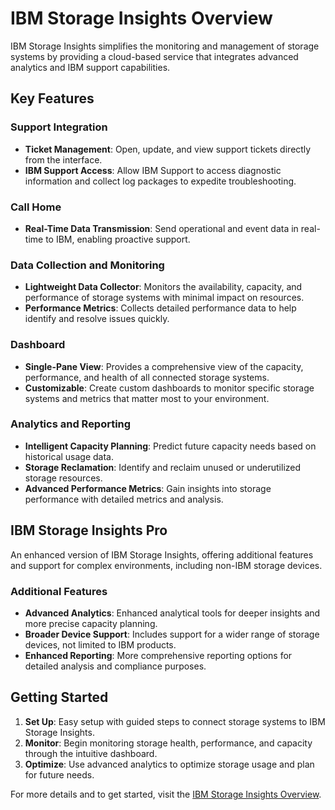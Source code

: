 # IBM Storage Insights Overview

IBM Storage Insights simplifies the monitoring and management of storage systems by providing a cloud-based service that integrates advanced analytics and IBM support capabilities.

## Key Features

### Support Integration
- **Ticket Management**: Open, update, and view support tickets directly from the interface.
- **IBM Support Access**: Allow IBM Support to access diagnostic information and collect log packages to expedite troubleshooting.

### Call Home
- **Real-Time Data Transmission**: Send operational and event data in real-time to IBM, enabling proactive support.

### Data Collection and Monitoring
- **Lightweight Data Collector**: Monitors the availability, capacity, and performance of storage systems with minimal impact on resources.
- **Performance Metrics**: Collects detailed performance data to help identify and resolve issues quickly.

### Dashboard
- **Single-Pane View**: Provides a comprehensive view of the capacity, performance, and health of all connected storage systems.
- **Customizable**: Create custom dashboards to monitor specific storage systems and metrics that matter most to your environment.

### Analytics and Reporting
- **Intelligent Capacity Planning**: Predict future capacity needs based on historical usage data.
- **Storage Reclamation**: Identify and reclaim unused or underutilized storage resources.
- **Advanced Performance Metrics**: Gain insights into storage performance with detailed metrics and analysis.

## IBM Storage Insights Pro

An enhanced version of IBM Storage Insights, offering additional features and support for complex environments, including non-IBM storage devices. 

### Additional Features
- **Advanced Analytics**: Enhanced analytical tools for deeper insights and more precise capacity planning.
- **Broader Device Support**: Includes support for a wider range of storage devices, not limited to IBM products.
- **Enhanced Reporting**: More comprehensive reporting options for detailed analysis and compliance purposes.

## Getting Started

1. **Set Up**: Easy setup with guided steps to connect storage systems to IBM Storage Insights.
2. **Monitor**: Begin monitoring storage health, performance, and capacity through the intuitive dashboard.
3. **Optimize**: Use advanced analytics to optimize storage usage and plan for future needs.

For more details and to get started, visit the [IBM Storage Insights Overview](https://www.ibm.com/docs/en/storage-insights?topic=overview-storage-insights).